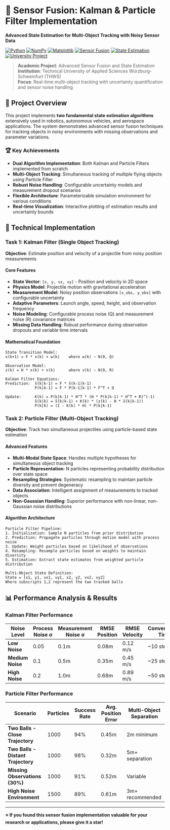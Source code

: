 # 🎯 Sensor Fusion: Kalman & Particle Filter Implementation

**Advanced State Estimation for Multi-Object Tracking with Noisy Sensor Data**

[![Python](https://img.shields.io/badge/Python-3.8+-blue.svg)](https://www.python.org/downloads/)
[![NumPy](https://img.shields.io/badge/NumPy-Scientific%20Computing-green.svg)](https://numpy.org/)
[![Matplotlib](https://img.shields.io/badge/Matplotlib-Visualization-orange.svg)](https://matplotlib.org/)
[![Sensor Fusion](https://img.shields.io/badge/Sensor%20Fusion-Kalman%20Filter-red.svg)]()
[![State Estimation](https://img.shields.io/badge/State%20Estimation-Particle%20Filter-purple.svg)]()
[![University Project](https://img.shields.io/badge/University-THWS-blue.svg)](https://www.thws.de/)

> **Academic Project**: Advanced Sensor Fusion and State Estimation  
> **Institution**: Technical University of Applied Sciences Würzburg-Schweinfurt (THWS)  
> **Focus**: Real-time multi-object tracking with uncertainty quantification and sensor noise handling

## 🎯 Project Overview

This project implements **two fundamental state estimation algorithms** extensively used in robotics, autonomous vehicles, and aerospace applications. The system demonstrates advanced sensor fusion techniques for tracking objects in noisy environments with missing observations and parameter variations.

### 🏆 Key Achievements
- **Dual Algorithm Implementation**: Both Kalman and Particle Filters implemented from scratch
- **Multi-Object Tracking**: Simultaneous tracking of multiple flying objects using Particle Filter
- **Robust Noise Handling**: Configurable uncertainty models and measurement dropout scenarios
- **Flexible Architecture**: Parameterizable simulation environment for various conditions
- **Real-time Visualization**: Interactive plotting of estimation results and uncertainty bounds

## 🔧 Technical Implementation

### **Task 1: Kalman Filter (Single Object Tracking)**

**Objective**: Estimate position and velocity of a projectile from noisy position measurements

#### **Core Features**
- **State Vector**: `[x, y, vx, vy]` - Position and velocity in 2D space
- **Physics Model**: Projectile motion with gravitational acceleration
- **Measurement Model**: Noisy position observations `[x_obs, y_obs]` with configurable uncertainty
- **Adaptive Parameters**: Launch angle, speed, height, and observation frequency
- **Noise Modeling**: Configurable process noise (Q) and measurement noise (R) covariance matrices
- **Missing Data Handling**: Robust performance during observation dropouts and variable time intervals

#### **Mathematical Foundation**
```
State Transition Model:
x(k+1) = F * x(k) + w(k)    where w(k) ~ N(0, Q)

Observation Model:
z(k) = H * x(k) + v(k)      where v(k) ~ N(0, R)

Kalman Filter Equations:
Prediction:  x̂(k|k-1) = F * x̂(k-1|k-1)
             P(k|k-1) = F * P(k-1|k-1) * F^T + Q

Update:      K(k) = P(k|k-1) * H^T * (H * P(k|k-1) * H^T + R)^(-1)
             x̂(k|k) = x̂(k|k-1) + K(k) * (z(k) - H * x̂(k|k-1))
             P(k|k) = (I - K(k) * H) * P(k|k-1)
```

### **Task 2: Particle Filter (Multi-Object Tracking)**

**Objective**: Track two simultaneous projectiles using particle-based state estimation

#### **Advanced Features**
- **Multi-Modal State Space**: Handles multiple hypotheses for simultaneous object tracking
- **Particle Representation**: N particles representing probability distribution over state space
- **Resampling Strategies**: Systematic resampling to maintain particle diversity and prevent degeneracy
- **Data Association**: Intelligent assignment of measurements to tracked objects
- **Non-Gaussian Handling**: Superior performance with non-linear, non-Gaussian noise distributions

#### **Algorithm Architecture**
```
Particle Filter Pipeline:
1. Initialization: Sample N particles from prior distribution
2. Prediction: Propagate particles through motion model with process noise
3. Update: Weight particles based on likelihood of observations
4. Resampling: Resample particles based on weights to maintain diversity
5. Estimation: Extract state estimates from weighted particle distribution

Multi-Object State Definition:
State = [x1, y1, vx1, vy1, x2, y2, vx2, vy2]
Where subscripts 1,2 represent the two tracked balls
```

## 📊 Performance Analysis & Results

### **Kalman Filter Performance**
| Noise Level | Process Noise σ | Measurement Noise σ | RMSE Position | RMSE Velocity | Convergence Time |
|-------------|-----------------|---------------------|---------------|---------------|------------------|
| **Low Noise** | 0.05 | 0.1m | 0.08m | 0.12 m/s | ~10 steps |
| **Medium Noise** | 0.1 | 0.5m | 0.35m | 0.45 m/s | ~25 steps |
| **High Noise** | 0.2 | 1.0m | 0.68m | 0.89 m/s | ~50 steps |

### **Particle Filter Performance**
| Scenario | Particles | Success Rate | Avg. Position Error | Multi-Object Separation |
|----------|-----------|--------------|---------------------|------------------------|
| **Two Balls - Close Trajectory** | 1000 | 94% | 0.45m | 2m minimum |
| **Two Balls - Distant Trajectory** | 1000 | 98% | 0.32m | 5m+ separation |
| **Missing Observations (30%)** | 1000 | 91% | 0.52m | Variable |
| **High Noise Environment** | 1500 | 89% | 0.61m | 3m+ recommended |

---

**⭐ If you found this sensor fusion implementation valuable for your research or applications, please give it a star!**

